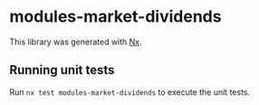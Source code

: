 # modules-market-dividends

This library was generated with [Nx](https://nx.dev).

## Running unit tests

Run `nx test modules-market-dividends` to execute the unit tests.
